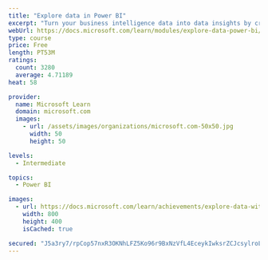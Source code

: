 ```yaml
---
title: "Explore data in Power BI"
excerpt: "Turn your business intelligence data into data insights by creating and configuring Power BI dashboards."
webUrl: https://docs.microsoft.com/learn/modules/explore-data-power-bi/
type: course
price: Free
length: PT53M
ratings:
  count: 3280
  average: 4.71189
heat: 58

provider:
  name: Microsoft Learn
  domain: microsoft.com
  images:
    - url: /assets/images/organizations/microsoft.com-50x50.jpg
      width: 50
      height: 50

levels:
  - Intermediate

topics:
  - Power BI

images:
  - url: https://docs.microsoft.com/learn/achievements/explore-data-with-power-bi-desktop-social.png
    width: 800
    height: 400
    isCached: true

secured: "J5a3ry7/rpCop57nxR3OKNhLFZ5Ko96r9BxNzVfL4EceykIwksrZCJcsylroLOi/6GTWrDCEzmWum9OgPlMpr9BPR9Ngwhq/vHyNjPgsmorYrCmMT6dZhZGj4V/mrZU2ZzKLM4YfYzJkm9r/kyg90BorUdQ46d2KvQLoi5NCgT2j2yrIt5cCt7qiUim/yG/jexBEtvYaMGUHBhssbBQqlqhPJbAju7ECnlCarSWg9MGgmM+4WoiG9u9eRa29cyQ1ZvzHY48PcLf0mKBm9/XvqKgtwB5/7JdypCSHQlupOQEwc66ImWxOLOAZun3IqFW1kC5gqtUxihPGqh56v4hWA2V27xSKMgoF5cUy22MaV85yKeSLNONiTTfVHm3k5VOqX9kNVWQErSLKkYhzxTlvb0vpp2UNwki9Oc2xvHIhfxI=;M6Q4C17toOPUpiXRF3cHAw=="
---
```


